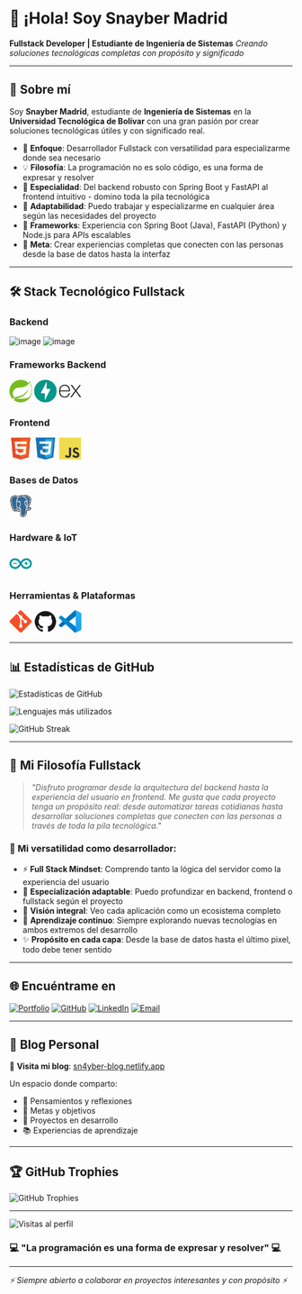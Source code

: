# 👋 ¡Hola! Soy Snayber Madrid

**Fullstack Developer | Estudiante de Ingeniería de Sistemas**
*Creando soluciones tecnológicas completas con propósito y significado*

---

## 🚀 Sobre mí

Soy **Snayber Madrid**, estudiante de **Ingeniería de Sistemas** en la **Universidad Tecnológica de Bolívar** con una gran pasión por crear soluciones tecnológicas útiles y con significado real.

- 🎯 **Enfoque**: Desarrollador Fullstack con versatilidad para especializarme donde sea necesario
- 💡 **Filosofía**: La programación no es solo código, es una forma de expresar y resolver
- 🔧 **Especialidad**: Del backend robusto con Spring Boot y FastAPI al frontend intuitivo - domino toda la pila tecnológica
- 🌱 **Adaptabilidad**: Puedo trabajar y especializarme en cualquier área según las necesidades del proyecto
- 🚀 **Frameworks**: Experiencia con Spring Boot (Java), FastAPI (Python) y Node.js para APIs escalables
- 🎨 **Meta**: Crear experiencias completas que conecten con las personas desde la base de datos hasta la interfaz

---

## 🛠️ Stack Tecnológico Fullstack

### Backend
<p align="left">
  <img width="512" height="512" alt="image" src="https://github.com/user-attachments/assets/7c471b9c-917d-435b-ac55-8b58e6c11e7e" />

<img width="512" height="512" alt="image" src="https://github.com/user-attachments/assets/d23df4dd-d52b-4d52-b77e-fb476697af0e" />



</p>

### Frameworks Backend
<p align="left">
<img src="https://raw.githubusercontent.com/devicons/devicon/master/icons/spring/spring-original.svg" alt="Spring Boot" width="40" height="40" style="max-width: 100%;"/>
<img src="https://raw.githubusercontent.com/devicons/devicon/master/icons/fastapi/fastapi-original.svg" alt="FastAPI" width="40" height="40" style="max-width: 100%;"/>
<img src="https://raw.githubusercontent.com/devicons/devicon/master/icons/express/express-original.svg" alt="Express.js" width="40" height="40" style="max-width: 100%;"/>
</p>

### Frontend
<p align="left">
<img src="https://raw.githubusercontent.com/devicons/devicon/master/icons/html5/html5-original.svg" alt="HTML5" width="40" height="40" style="max-width: 100%;"/>
<img src="https://raw.githubusercontent.com/devicons/devicon/master/icons/css3/css3-original.svg" alt="CSS3" width="40" height="40" style="max-width: 100%;"/>
<img src="https://raw.githubusercontent.com/devicons/devicon/master/icons/javascript/javascript-original.svg" alt="JavaScript" width="40" height="40" style="max-width: 100%;"/>
</p>

### Bases de Datos
<p align="left">
<img src="https://raw.githubusercontent.com/devicons/devicon/master/icons/postgresql/postgresql-original.svg" alt="PostgreSQL" width="40" height="40" style="max-width: 100%;"/>
</p>

### Hardware & IoT
<p align="left">
<img src="https://raw.githubusercontent.com/devicons/devicon/master/icons/arduino/arduino-original.svg" alt="Arduino" width="40" height="40" style="max-width: 100%;"/>
</p>

### Herramientas & Plataformas
<p align="left">
<img src="https://raw.githubusercontent.com/devicons/devicon/master/icons/git/git-original.svg" alt="Git" width="40" height="40" style="max-width: 100%;"/>
<img src="https://raw.githubusercontent.com/devicons/devicon/master/icons/github/github-original.svg" alt="GitHub" width="40" height="40" style="max-width: 100%;"/>
<img src="https://raw.githubusercontent.com/devicons/devicon/master/icons/vscode/vscode-original.svg" alt="VS Code" width="40" height="40" style="max-width: 100%;"/>
</p>

---

## 📊 Estadísticas de GitHub

![Estadísticas de GitHub](https://github-readme-stats.vercel.app/api?username=sn4yber&show_icons=true&theme=tokyonight&hide_border=true&locale=es)

![Lenguajes más utilizados](https://github-readme-stats.vercel.app/api/top-langs/?username=sn4yber&layout=compact&theme=tokyonight&hide_border=true&locale=es)

![GitHub Streak](https://github-readme-streak-stats.herokuapp.com/?user=sn4yber&theme=tokyonight&hide_border=true&locale=es)

---

## 🎯 Mi Filosofía Fullstack

> *"Disfruto programar desde la arquitectura del backend hasta la experiencia del usuario en frontend. Me gusta que cada proyecto tenga un propósito real: desde automatizar tareas cotidianas hasta desarrollar soluciones completas que conecten con las personas a través de toda la pila tecnológica."*

### 💭 Mi versatilidad como desarrollador:
- ⚡ **Full Stack Mindset**: Comprendo tanto la lógica del servidor como la experiencia del usuario
- 🎯 **Especialización adaptable**: Puedo profundizar en backend, frontend o fullstack según el proyecto
- 🤝 **Visión integral**: Veo cada aplicación como un ecosistema completo
- 🔄 **Aprendizaje continuo**: Siempre explorando nuevas tecnologías en ambos extremos del desarrollo
- ✨ **Propósito en cada capa**: Desde la base de datos hasta el último pixel, todo debe tener sentido

---

## 🌐 Encuéntrame en

[![Portfolio](https://img.shields.io/badge/Portfolio-255E63?style=for-the-badge&logo=About.me&logoColor=white)](https://sn4yber-blog.netlify.app/)
[![GitHub](https://img.shields.io/badge/GitHub-100000?style=for-the-badge&logo=github&logoColor=white)](https://github.com/sn4yber)
[![LinkedIn](https://img.shields.io/badge/LinkedIn-0077B5?style=for-the-badge&logo=linkedin&logoColor=white)](https://linkedin.com/in/tu-perfil)
[![Email](https://img.shields.io/badge/Gmail-D14836?style=for-the-badge&logo=gmail&logoColor=white)](mailto:tu-email@gmail.com)

---

## 📝 Blog Personal

🌟 **Visita mi blog**: [sn4yber-blog.netlify.app](https://sn4yber-blog.netlify.app/)

Un espacio donde comparto:
- 💭 Pensamientos y reflexiones
- 🎯 Metas y objetivos
- 🚀 Proyectos en desarrollo
- 📚 Experiencias de aprendizaje

---

## 🏆 GitHub Trophies

![GitHub Trophies](https://github-profile-trophy.vercel.app/?username=sn4yber&theme=tokyonight&no-frame=true&no-bg=true&margin-w=4)

---

![Visitas al perfil](https://komarev.com/ghpvc/?username=sn4yber&label=Visitas%20al%20perfil&color=36BCF7&style=for-the-badge)

### 💻 "La programación es una forma de expresar y resolver" 💻

---

*⚡ Siempre abierto a colaborar en proyectos interesantes y con propósito ⚡*
